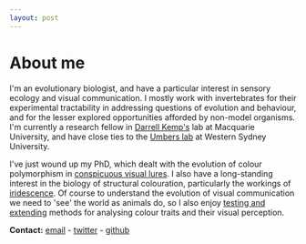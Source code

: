 ```yaml
---
layout: post
---
```


# About me
I'm an evolutionary biologist, and have a particular interest in sensory ecology and visual communication. I mostly work with invertebrates for their experimental tractability in addressing questions of evolution and behaviour, and for the lesser explored opportunities afforded by non-model organisms. I'm currently a research fellow in [Darrell Kemp's](http://www.evolutionaryecologymq.com/) lab at Macquarie University, and have close ties to the [Umbers lab](http://www.kateumbers.com) at Western Sydney University.

I've just wound up my PhD, which dealt with the evolution of colour polymorphism in [conspicuous visual lures](https://www.google.com/search?as_st=y&tbm=isch&as_q=gasteracantha&as_epq=&as_oq=&as_eq=&imgsz=&imgar=&imgc=&imgcolor=&imgtype=&cr=&as_sitesearch=&safe=images&as_filetype=&as_rights=). I also have a long-standing interest in the biology of structural colouration, particularly the workings of [iridescence](https://www.google.com/search?as_st=y&tbm=isch&as_q=iridescent%2C+butterfly&as_epq=&as_oq=&as_eq=&imgsz=&imgar=&imgc=&imgcolor=&imgtype=&cr=&as_sitesearch=&safe=images&as_filetype=&as_rights=). Of course to understand the evolution of visual communication we need to 'see' the world as animals do, so I also enjoy [testing and extending](https://github.com/rmaia/pavo) methods for analysing colour traits and their visual perception.

**Contact:** [email](mailto:thomas.white026@gmail.com) - [twitter](https://twitter.com/tomedwhite) - [github](http://github.com/thomased)
